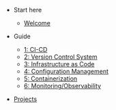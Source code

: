 - Start here
  - [Welcome](/#welcome)

- Guide

  - [1: CI-CD](ci-cd/README.md)
  - [2: Version Control System](version-control/README.md)
  - [3: Infrastructure as Code](iac/README.md)
  - [4: Configuration Management](configuration-management/README.md)
  - [5: Containerization](containerization/README.md)
  - [6: Monitoring/Observability](monitoring/README.md)

- [Projects](projects.md)
